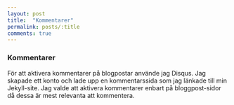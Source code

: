 ```yaml
---
layout: post
title:  "Kommentarer"
permalink: posts/:title
comments: true
---
```


### Kommentarer

För att aktivera kommentarer på blogpostar använde jag Disqus. Jag skapade ett konto och lade upp en kommentarssida som jag länkade till min Jekyll-site. Jag valde att aktivera kommentarer enbart på bloggpost-sidor då dessa är mest relevanta att kommentera.